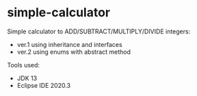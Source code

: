 # simple-calculator
Simple calculator to ADD/SUBTRACT/MULTIPLY/DIVIDE integers:
- ver.1 using inheritance and interfaces
- ver.2 using enums with abstract method

Tools used:
- JDK 13
- Eclipse IDE 2020.3
